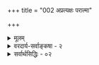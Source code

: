 +++
title = "002 अप्रत्यक्षः परात्मा"

+++
<details><summary>मूलम्</summary>

अप्रत्यक्षः परात्मा तदिह न घटते धातुरध्यक्षबाधो योग्यादृष्टेरभावान्न खलु न भवता स्वीकृतः स्वेतरात्मा ।  
तस्मिन्देहानपेक्षे श्रुतिभिर(धिगते)वसिते देहबाधान्न बाधो वेदेभ्यो नानुमानं न च पुरुषवचस्तिष्ठते बद्धवैरम् ॥ २ ॥
</details>

<details><summary>वरदार्य-सर्वाङ्कषा - २</summary>

SPRE PSIES PROPENS 

the 146. 

[ परमात्मनि श्रुतिरेव प्रमाणम् ] 

व्याप्त्याद्यव्याकुलाभिः श्रुतिभिरधिगतो विश्वनेता स विश्वं 

क्रीडाकारुण्यतन्त्रः सृजति समतया जीवकर्मानुरूपम् । रोषोऽपि प्रीतये स्यात् सुनिरसविषयस्तस्य निस्सीमशक्तेः 

स्वेच्छायां सर्वसिद्धिं वदति भगवतोऽवाप्तकामत्ववादः ॥1॥ 

क्रमप्राप्तम् ईश्वरतत्त्वं निरूपयिष्यन् प्रथमं तत्सद्भावे प्रमाणमाह - व्याप्त्यादीति । व्याप्त्याद्य- **व्याकुलादिभिः** = व्याप्तिपक्षधर्मताद्यपेक्षारहितत्वात्स्वतः प्रमाणभूताभिः श्रुतिभिः **विश्वनेता** = जगत्प्रभुः परमात्मा **अधिगतः** = निस्संशयं निश्चितः, तत्सद्भावे श्रुतिरेव प्रमाणमित्यर्थः ॥ 

'पतिं विश्वस्यात्मेश्वरम्' (महा. 13-3) इत्यादिश्रुतयः विश्वस्य पतिं वर्णयन्ति । तस्य कः पतिरिति प्रश्ने **‘आत्मेश्वरम्'** = स्वस्य स्वयमेवेश्वर इति वदन्ति । यद्यपि परमास्तिका उदयनादयः कार्यत्वादिहेतुकैरनुमानैरीश्वरं साधयन्ति, अथापि वैदिकानां वेदा एव परमं प्रमाणम् । अत एवाग्रे ईश्वरसाधकानुमानं निरस्यते । न केवलं विश्वपतिः, विश्वस्रष्टा च स इत्याहसः - ईश्वरः **क्रीडाकारुण्यतन्त्रः** = क्रीडायाः कारुण्यस्य च परवशः **समतया** =पक्षपातरहिततया इदं जगत् **जीवकर्मानुरूपम्** = जीवकर्मानुगुणम् नानाविधं सृजति ॥ 

ननु यदि जीवकर्मानुरूपं सृजति, तदा जीवानां बहुविधत्वात्, अनुकूलप्रतिकूलविभागः, तत्फलतयानुकूलेष्वनुग्रहः, प्रतिकूलेषु निग्रहश्चानिवार्यः स्यात् । ततश्चानुकूलेषु प्रीतिः, प्रतिकूलेषु कोपश्चानिवार्यः । कोपश्च द्वेषादौ पर्यवस्येत् । तर्हि सोऽपि परमात्मा जीववदेवान्ते दुःख्यपि भवेदित्यत्राह — रोषोऽपीत्यादि । **निस्सीमशक्तेः** = अनन्तशक्तिसंपन्नस्य **तस्य** = परमात्मनः **सुनिरसविषयः** = यस्मिन् विषये तस्य कोपो भवति, स विषयः तेन सुखेन निरसितुं शक्यः, अतस्तादृशः **रोषोऽपि** = कोपोऽपि **प्रीतये** = आनन्दायैव, न तु दुःखाय **स्यात्** = भवेत् । अतः तस्य कोपो मानवानामिव न दुःखहेतुः भवेत् । लोके हि अशक्ता मानवा यस्मै कुप्येयुः, तं किञ्चिदपि दण्डयितुं यदा न समर्थाः, तदैव कोपः, कोपः क्रोधाय, क्रोधो द्वेषाय, द्वेषो मात्सर्याय, मात्सर्यं च दुःखाय भवति । शक्तस्तु यदा कुप्यति, तदा तन्निर्वर्तयति, तेन तस्य मनसि सन्तोष एव भवति । कोपस्याप्रतिरोधात् दुःखं न भवति । परमात्मा तु 'परास्य शक्तिर्विविधैव श्रूयते' (श्वे. 6-8) इति विविधानन्तशक्तिसंपन्नः, सत्यसंकल्पश्च । अतः कोपस्य फलं निर्वर्तयत्येव सुलभतया । अतः रोषस्तस्य दुःखाय न भवति, प्रत्युत प्रीतये भवति ॥ 

I347    

????

354 

पमानम्, तस्य केवलं शक्तिग्राहकप्रमाणत्वेन वस्तुग्राहकत्वाभावात् । नापि शब्दः । स किं वैदिकः, उत लौकिकः? वेदस्येश्वरप्रणीतत्वेनैव प्रामाण्यात्, ईश्वरस्येदानीं साधनावस्थायामेव स्थितत्वेन, तेनेश्वरसिद्धिश्चेदन्योन्याश्रः । न च वेदस्यास्माभिरपौरुषेयत्वाङ्गीकारेणेश्वरप्रणीतत्वाभावात्, वेदानां स्वतः प्रामाण्याङ्गीकाराच वेदैरीश्वरः सिद्धयेदेवेति वाच्यम्, भवद्दृष्टस्यापि वेदस्य परोक्षप्रमाणरूपत्वेन, प्रत्यक्षविरुद्धार्थस्य वेदेनापि प्रतिपादनासंभवात् । अत एव किल 'आदित्यो यूपः' इत्यादिवाक्यैः प्रत्यक्षविरुद्धतया यूपादित्यैक्यादिबोधनासंभवात्, आदित्यसदृशे लक्षणाङ्गीकृता । एवञ्च शब्दापेक्षया प्रत्यक्षस्यातिबलवत्त्वेन शब्देन प्रत्यक्षविरुद्धतयेश्वरबोधनासंभवान्नेश्वरसिद्धिरिति वादं निराकरोति - अप्रत्यक्ष इत्यादिना । केवलानुपलब्धेः अभावाग्राहकत्वेन, योग्यानुपलब्धेरेवाभावग्राहकत्वेन, परात्मनः स्वस्यायोग्यत्वेन द्वितीयस्य आत्मन एवासिद्धिप्रसङ्गात् नानुपलब्ध्या ईश्वरासिद्धिः ॥ 



यदपि चोक्तम् — प्रत्यक्षादीनां तत्र प्रमाणत्वासंभवादिति, तत् प्रत्यक्षानुमानविषयेऽङ्गीक्रियते । लौकिकशब्दस्य तत्राप्रमाणत्वमपि तथैव । वेदविषये तु वेदस्यापौरुषेयत्वस्य, स्वतः प्रामाण्यस्य च सिद्धान्ते समर्थयिष्यमाणत्वात् (बुद्धि. 101 ) वेद एव परमात्मनि प्रमाणमिति ईश्वरसिद्धिर्निष्प्रत्यूहा ॥ 

ALEF 

ननु चार्वाकमते शरीरातिरिक्तस्यात्मनोऽनङ्गीकारात् कथमापादनप्रसङ्गःः ? न च तैः शरीरस्यैवात्मत्वात्, आत्मैव नाङ्गीकृत इति न युज्यत इति वाच्यम्, तर्हि स्वशरीरस्येव परशरीरस्यापि प्रत्यक्षमीक्ष्यमाणत्वेन 'अप्रत्यक्षः परमात्मा' इत्येव न घटेतेति कथमाक्षेपस्य सङ्गतिः ? इति चेन्न ; केवलस्य शरीरस्यात्मत्वस्य तैरप्यनङ्गीकारात् ; तथासति शवस्यात्मत्वप्रसङ्गात् । आत्मा हि **चेतनः** = चैतन्याश्रयः । चैतन्यं च शरीरस्य धर्मः । किण्वादिभ्यो मदशक्तिवत्, शरीररूपेण भूतचतुष्टयमेलनवशाच्चैतन्योत्पत्तेरङ्गीकारात्, तादृशचैतन्यविशिष्टस्य शरीरस्यैवात्मत्वेन, स्वात्मनः स्वानुभवसिद्धत्वेन, तादृशचैतन्यविशिष्टपरात्मनः परशरीरस्य प्रत्यक्षेण केनाप्यग्रहणात् । ननु तर्हि परात्मनः केन प्रमाणेन सिद्धिरिति चेत्, किमधिकोक्त्या ? परस्परसंभाषणादिनैव । परगतज्ञानाज्ञानादिकं कथमन्येन प्रमाणेन ज्ञायेत ? अतश्चार्वाकस्यापि परात्माऽनुमेय एव । ननु तैरनुमानप्रमाणस्यानङ्गीकारात्कथमिदमिति चेत्- 

सर्वेषां व्यवहारस्तु समानः खलु दृश्यते । आत्माऽस्तु, मावा, लोकोऽयं सत्यो मिथ्याऽथवा भवेत् ॥ क्षणिकं वाऽथ शून्यं वा जगदस्तु यथातथा । अविमर्शात्तु मूलस्य, तत्त्वस्यानवधारणात् ॥ प्रायो नष्टाः स्वयं, चान्यान् पण्डिता नाशयन्त्यहो ! । विमर्शमार्गः पाश्चात्यः, नास्माकमिति केचन ॥ श्री वदन्ति पण्डितास्त्वद्य, शब्दमात्रपरायणाः । किं न स्मरन्ति 'ब्राह्मणाः संमर्शिन' इति श्रुतिम् ॥ विचारशास्त्रमप्येतैः किल हन्ताद्य विस्मृतम् । गतानुगतिको लोक इति वाक्यं यथार्थितम् ॥ महामेधाविभिरपि हृत् स्पृष्ट्वैव परीक्ष्यताम् । विना तत्सृष्टिविज्ञानं वाक्यानामर्थनिर्णयः ॥ कथं भवेत् यतः शब्दः स्त्वर्थमेवानुधावति । सांख्यं योगस्तथा लोकायतमित्येव कीर्तिता । आन्विक्षकीति प्राचीनैः न चार्वाकमतं पृथक् । आन्विक्षक्येव प्राचीनलोकायतमतं मितम् ॥ 

कह 

148. 

355 

ब्रह्मणो वाच्यत्ववेद्यत्वसमर्थनम् ] 

वाच्यत्वं वेद्यतां च स्वयमभिदधति ब्रह्मणोऽनुश्रवान्ताः 

वाट्टित्तागोचरत्वश्रुतिरपि हि परिच्छित्त्यभावप्रयुक्ता 

नो चेत्, पूर्वापरोक्तिस्ववचनकलहः; सर्ववेदान्तबाधः 

तत्सिद्धिर्हेतुभिश्चेत्, प्रसजति विहतिर्धर्मिसाध्यादिशब्दैः ॥3॥ 

प्रतीतिशरणा लोके प्रयोगशरणास्तथा । तार्किकाः शाब्दिकाश्चैव विद्वद्भिरखिलैर्मताः ॥ 



+ PERIS 

‘किण्यादिभ्यो मदशक्तिवत्' इति वदन्नेव कश्चित् कथं ब्रूयात् - 'प्रत्यक्षमेव प्रमाणम्' इति ? मदशक्तिः केनेन्द्रियेण गृह्यते ? मनसेति चेत्, किं मनः प्रत्यक्षसिद्धम्, येन तदङ्गीक्रियेत ? प्रसिद्धश्चार्वाकः अतीन्द्रियं मनः कथमङ्गीकुर्यात् ? अत इदं सर्वं पण्डितानां कल्पनैव । अत्र वक्तव्यं सर्वं पूर्वमेव (जी.) विस्तरेणोक्तम् । शिष्टं समये विवेचयिष्यते । अतश्चात्र पूर्वपक्षी तटस्थ एव कश्चिद्भवतु, का हानिः ॥ २ ॥
</details>

<details><summary>सर्वार्थसिद्धिः - ०२</summary>

अप्रत्यक्षः परात्मा तदिह न घटते धातुरध्यक्षबाधो  
योग्यादृष्टेरभावान्न खलु न भवता स्वीकृतः स्वेतरात्मा ।  
तस्मिन्देहानपेक्षे श्रुतिभिर[धिगते]वसिते देहबाधान्न बाधो  
वेदेभ्यो नानुमानं न च पुरुषवचस्तिष्ठते बद्धवैरम् ॥ २ ॥  
यद्यङ्कुराद्युत्पत्तौ कश्चित् कर्ता, स कथं न दृश्येत? अतो यूपादित्यैक्यमिव प्रत्यक्षबाधितं न श्रुतिः प्रतिपादयतीत्यत्राह - अप्रत्यक्ष इति ॥ सर्वेषां स्वव्यतिरिक्तस्यात्मनः प्रत्यक्षत्वासिद्धेः; ईश्वरेऽपि योग्यानुपलब्ध्यभावान्नात्र प्रत्यक्षबाध इत्यर्थः । इह -दूर्वादिकार्योत्पत्तौ । कर्तुरदृष्टस्य कथं सिद्धिरिति चार्वाकचोद्यं वारयति - न खल्विति । अयं भावः - न तावदर्धलोकायतिकैरद्वैतिभिरिवात्मभेदोऽनङ्गीकृतः । भिन्नाश्चात्मानः परस्परमप्रत्यक्षाः । एवमीश्वरोऽपि स्वप्रत्यक्षोऽन्याप्रत्यक्षतया निषेद्धुं न शक्य इति । अनुमानादात्मान्तरस्वीकार इति चेत्, आगमादीश्वरोऽपि स्वीकर्तव्यः; प्रमाणत्वेन श्रद्धेयत्वाविशेषात्, परोक्षत्वेन न्यक्कारस्यानुमानेऽपि प्रसङ्गात् । लोकायतिकानां तु यद्यपि भूतपरिणतिरूपः परात्माऽपि प्रत्यक्षः, तथाऽपि चैतन्यविशिष्टो न प्रत्यक्षेण गृह्यते; यद्यन्यतस्तु कुतश्चित् तद्विशिष्टतया गृहीतः, एवमीश्वरोऽपि किं न गृह्येत? बाधानर्हत्वात्; शरीरतया परात्मग्रहणमिति चेत्, आत्मनः शरीरत्वे सिद्धे हि तथा ग्रहणम्, तदन्यत्वसिद्धौ तु परशरीरेऽपि तथैव स्यादिति । अस्तु तर्हि व्यापकानुपलब्ध्या बाधः, कर्तुर्हि शरीरं व्यापकम्; न चाङ्कुराद्युत्पत्तौ शरीरं दृश्यते, अतीन्द्रियं तत्र शरीरमस्त्विति चेन्न; अङ्कुराद्युत्पादकतया तादृशशरीरानभ्युपगमात् । तदभ्युपगमेऽपि करणकलेबरसापेक्षस्य कर्तुः कथमीश्वरत्वम्? तत्राह - तस्मिन्निति । देहानपेक्ष इत्युपलक्षणम् । श्रूयते हि - पश्यत्यचक्षुस्स शृणोत्यकर्णः अपाणिपादो जवनो ग्रहीतेति । यदि सर्वशरीरत्वस्य श्रुतिस्मृतिसिद्धत्वात् सर्वेषु कर्येषु शरीरसापेक्षत्वमिति, तथा सति न व्यापकानुपलब्ध्या बाधः । सर्वकार्यानुगुणतत्तद्द्रव्यशरीरकतया शास्त्रैरुपलब्धेः । अथ विगीतमकर्तृकं कर्मवश्याजन्यत्वादित्याद्यनुमानैरीश्वरस्य बाध इत्युच्येत । तत्राह - वेदेभ्य इति । अयं भावः - आप्तशास्त्रस्यानुमानैर्विरोधे शस्त्रेणैव तेषां बाधोपपत्तिः; अन्यथा स्वर्गनरकादीनमतीन्द्रयाणां कृतश्चिदनुमानाद् बाधप्रसङ्गात् । शक्यं हि विगीतं न दुःखासंभिन्नसुखसाधनम्; साधनत्वात् किल्बिषवदिति । एवमन्यत्राप्यूह्यम् । किं चात्र नैयायिकादिसंमतैरीश्वरानुमानैर्बाधः प्रतिरोधो वा दुर्वारः; विपक्षे बाधकसदसद्भावौ समचर्चौ । अस्तु तर्ह्यादिविदुषस्सिद्धस्य कपिलस्यागमेन ब्रह्मकारणवादभङ्ग इत्यत्राह - न चेति । नित्यनिर्दोषश्रुतिविरोधे हि स्मृतेरेव बाध्यत्वं विरोधाधिकरणसिद्धम् । अन्यथा बौद्धाद्यागमैरपि किं न कृत्स्नवेदबाधः? तेषां भ्रमादिमूलत्वसंभावनयेति चेत्; सममेतत् । सर्वज्ञस्सांख्याचार्यः परमाप्त इति चेन्न; समाधिजनितसार्वज्ञ्यानामपि कर्मभेदैः कदाचिद्भ्रमसंभवात् । न च सार्वज्ञ्ये प्रमाणमस्ति; आहुश्च - 'कपिलो यदि सर्वज्ञः कणादो नेति का प्रमा । तावुभौ यदि सर्वज्ञौ मतभेदः कथं भवेत् ॥ इति । ननु, 'ददृशुः कपिलं तत्र वासुदेवं सनातनमित्यादिभिः स्वतस्सर्वज्ञपरमकारुणिकावतारतया सिद्धस्य कथमनाप्तत्वशङ्केति चेन्न; बुद्धेऽपि समत्वात्; आविष्टत्वमात्रं तत्रेति चेदत्रापि तथा, विरोधाभावात्; अन्यथा बुद्धादीन् प्रेरयत ईश्वरस्यासुरादिषु विप्रलिप्सा दुस्त्यजा । 'मोहयिष्यामि मानवानित्यादि च स्वयमेवाह । अतः पौरुषेयवाक्यमार्षमपि वेदाविरोधेन नेतव्यमिति । एवं निरीश्वरमीमांसका अपि निर्मूला निगमान्तविद्भिरनुग्राह्याः । श्लो. य एवं स्यादसर्वज्ञः सर्वज्ञं न स बुध्यते । इति ब्रुवाणाः सार्वज्ञ्यं लभन्तां तन्निषेधतः ॥ २ ॥ इतीश्वरस्य निर्बाधत्वम् ॥
</details>


